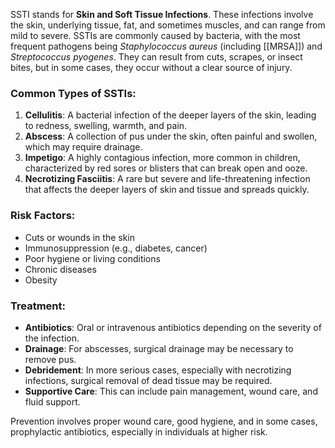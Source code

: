SSTI stands for **Skin and Soft Tissue Infections**. These infections involve the skin, underlying tissue, fat, and sometimes muscles, and can range from mild to severe. SSTIs are commonly caused by bacteria, with the most frequent pathogens being *Staphylococcus aureus* (including [[MRSA]]) and *Streptococcus pyogenes*. They can result from cuts, scrapes, or insect bites, but in some cases, they occur without a clear source of injury.

### Common Types of SSTIs:
1. **Cellulitis**: A bacterial infection of the deeper layers of the skin, leading to redness, swelling, warmth, and pain.
2. **Abscess**: A collection of pus under the skin, often painful and swollen, which may require drainage.
3. **Impetigo**: A highly contagious infection, more common in children, characterized by red sores or blisters that can break open and ooze.
4. **Necrotizing Fasciitis**: A rare but severe and life-threatening infection that affects the deeper layers of skin and tissue and spreads quickly.

### Risk Factors:
- Cuts or wounds in the skin
- Immunosuppression (e.g., diabetes, cancer)
- Poor hygiene or living conditions
- Chronic diseases
- Obesity

### Treatment:
- **Antibiotics**: Oral or intravenous antibiotics depending on the severity of the infection.
- **Drainage**: For abscesses, surgical drainage may be necessary to remove pus.
- **Debridement**: In more serious cases, especially with necrotizing infections, surgical removal of dead tissue may be required.
- **Supportive Care**: This can include pain management, wound care, and fluid support.

Prevention involves proper wound care, good hygiene, and in some cases, prophylactic antibiotics, especially in individuals at higher risk.